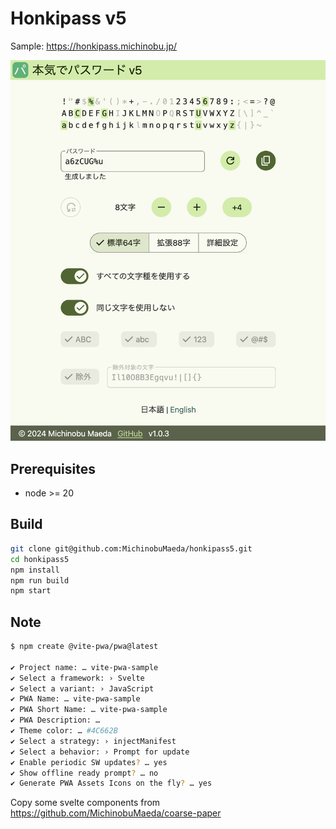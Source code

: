 # Honkipass v5

Sample: https://honkipass.michinobu.jp/

![本気でパスワード v5](honkipass5.png)

## Prerequisites

-   node >= 20

## Build

```bash
git clone git@github.com:MichinobuMaeda/honkipass5.git
cd honkipass5
npm install
npm run build
npm start
```

## Note

```bash
$ npm create @vite-pwa/pwa@latest

✔ Project name: … vite-pwa-sample
✔ Select a framework: › Svelte
✔ Select a variant: › JavaScript
✔ PWA Name: … vite-pwa-sample
✔ PWA Short Name: … vite-pwa-sample
✔ PWA Description: …
✔ Theme color: … #4C662B
✔ Select a strategy: › injectManifest
✔ Select a behavior: › Prompt for update
✔ Enable periodic SW updates? … yes
✔ Show offline ready prompt? … no
✔ Generate PWA Assets Icons on the fly? … yes
```

Copy some svelte components from <https://github.com/MichinobuMaeda/coarse-paper>
